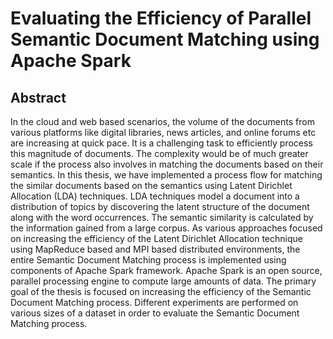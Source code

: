 # Evaluating the Efficiency of Parallel Semantic Document Matching using Apache Spark

## Abstract
In the cloud and web based scenarios, the volume of the documents from various platforms like digital libraries, news articles, and online forums etc are increasing at quick pace. It is a challenging task to efficiently process this magnitude of documents. The complexity would be of much greater scale if the process also involves in matching the documents based on their semantics. In this thesis, we have implemented a process flow for matching the similar documents based on the semantics using Latent Dirichlet Allocation (LDA) techniques. LDA techniques model a document into a distribution of topics by discovering the latent structure of the document along with the word occurrences. The semantic similarity is calculated by the information gained from a large corpus. As various approaches focused on increasing the efficiency of the Latent Dirichlet Allocation technique using MapReduce based and MPI based distributed environments, the entire Semantic Document Matching process is implemented using components of Apache Spark framework. Apache Spark is an open source, parallel processing engine to compute large amounts of data. The primary goal of the thesis is focused on increasing the efficiency of the Semantic Document Matching process. Different experiments are performed on various sizes of a dataset in order to evaluate the Semantic Document Matching process.
